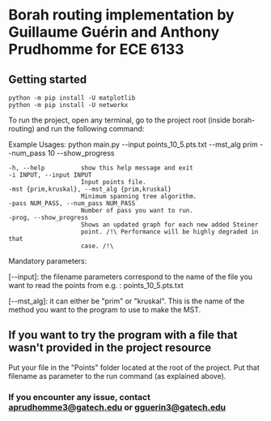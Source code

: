 # Borah routing implementation by Guillaume Guérin and Anthony Prudhomme for ECE 6133

## Getting started

    python -m pip install -U matplotlib
    python -m pip install -U networkx

To run the project, open any terminal, go to the project root (inside borah-routing) and run the following command:

Example Usages:
    python main.py --input points_10_5.pts.txt --mst_alg prim --num_pass 10 --show_progress

    -h, --help          show this help message and exit
    -i INPUT, --input INPUT
                        Input points file.
    -mst {prim,kruskal}, --mst_alg {prim,kruskal}
                        Minimum spanning tree algorithm.
    -pass NUM_PASS, --num_pass NUM_PASS
                        Number of pass you want to run.
    -prog, --show_progress
                        Shows an updated graph for each new added Steiner
                        point. /!\ Performance will be highly degraded in that
                        case. /!\

Mandatory parameters:

[--input]: the filename parameters correspond to the name of the file you want to read the points from e.g. : points_10_5.pts.txt

[--mst_alg]: it can either be "prim" or "kruskal". This is the name of the method you want to the program to use to make the MST.

## If you want to try the program with a file that wasn't provided in the project resource

Put your file in the "Points" folder located at the root of the project.
Put that filename as parameter to the run command (as explained above).

### If you encounter any issue, contact aprudhomme3@gatech.edu or gguerin3@gatech.edu